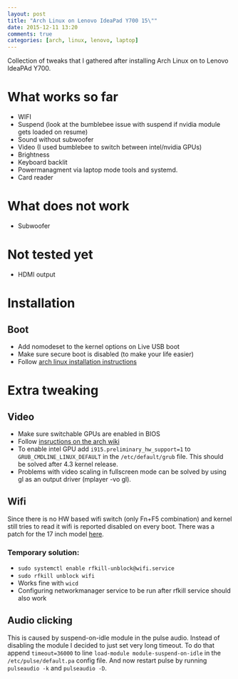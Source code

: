 ```yaml
---
layout: post
title: "Arch Linux on Lenovo IdeaPad Y700 15\""
date: 2015-12-11 13:20
comments: true
categories: [arch, linux, lenovo, laptop]
---
```


Collection of tweaks that I gathered after installing Arch Linux on to Lenovo IdeaPAd Y700.

<!-- more -->

# What works so far
* WIFI
* Suspend (look at the bumblebee issue with suspend if nvidia module gets loaded on resume)
* Sound without subwoofer
* Video (I used bumblebee to switch between intel/nvidia GPUs)
* Brightness
* Keyboard backlit
* Powermanagment via laptop mode tools and systemd.
* Card reader

# What does not work
* Subwoofer

# Not tested yet
* HDMI output

# Installation

## Boot
* Add nomodeset to the kernel options on Live USB boot
* Make sure secure boot is disabled (to make your life easier)
* Follow [arch linux installation instructions](https://wiki.archlinux.org/index.php/Installation_guide)

# Extra tweaking

## Video

* Make sure switchable GPUs are enabled in BIOS
* Follow [insructions on the arch wiki](https://wiki.archlinux.org/index.php/Bumblebee#Installing_Bumblebee_with_Intel.2FNVIDIA)
* To enable intel GPU add `i915.preliminary_hw_support=1` to `GRUB_CMDLINE_LINUX_DEFAULT` in the `/etc/default/grub` file. This should be solved after 4.3 kernel release.
* Problems with video scaling in fullscreen mode can be solved by using gl as an output driver (mplayer -vo gl).

## Wifi

Since there is no HW based wifi switch (only Fn+F5 combination) and kernel still tries to read it wifi is reported disabled on every boot.
There was a patch for the 17 inch model [here](http://www.gossamer-threads.com/lists/linux/kernel/2323659).

### Temporary solution:

* `sudo systemctl enable rfkill-unblock@wifi.service`
* `sudo rfkill unblock wifi`
* Works fine with `wicd`
* Configuring networkmanager service to be run after rfkill service should also work

## Audio clicking

This is caused by suspend-on-idle module in the pulse audio. Instead of disabling the module I decided to just set very long timeout.
To do that append `timeout=36000` to line `load-module module-suspend-on-idle` in the `/etc/pulse/default.pa` config file.
And now restart pulse by running `pulseaudio -k` and `pulseaudio -D`.
